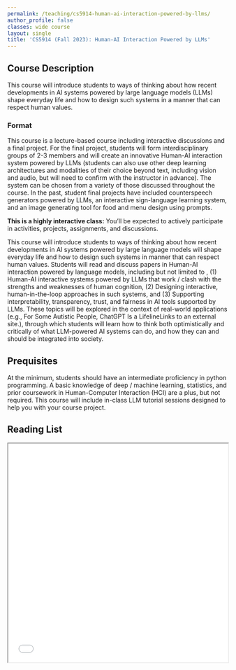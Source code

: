```yaml
---
permalink: /teaching/cs5914-human-ai-interaction-powered-by-llms/
author_profile: false
classes: wide course
layout: single
title: 'CS5914 (Fall 2023): Human-AI Interaction Powered by LLMs'
---
```


## Course Description

This course will introduce students to ways of thinking about how recent developments in AI systems powered by large language models (LLMs) shape everyday life and how to design such systems in a manner that can respect human values.

### Format

This course is a lecture-based course including interactive discussions and a final project. For the final project, students will form interdisciplinary groups of 2-3 members and will create an innovative Human-AI interaction system powered by LLMs (students can also use other deep learning architectures and modalities of their choice beyond text, including vision and audio, but will need to confirm with the instructor in advance). The system can be chosen from a variety of those discussed throughout the course. In the past, student final projects have included counterspeech generators powered by LLMs, an interactive sign-language learning system, and an image generating tool for food and menu design using prompts.

**This is a highly interactive class:** You’ll be expected to actively participate in activities, projects, assignments, and discussions.

This course will introduce students to ways of thinking about how recent developments in AI systems powered by large language models will shape everyday life and how to design such systems in manner that can respect human values. Students will read and discuss papers in Human-AI interaction powered by language models, including but not limited to , (1) Human-AI interactive systems powered by LLMs that work / clash with the strengths and weaknesses of human cognition, (2) Designing interactive, human-in-the-loop approaches in such systems, and (3) Supporting interpretability, transparency, trust, and fairness in AI tools supported by LLMs. These topics will be explored in the context of real-world applications (e.g., For Some Autistic People, ChatGPT Is a LifelineLinks to an external site.), through which students will learn how to think both optimistically and critically of what LLM-powered AI systems can do, and how they can and should be integrated into society.

## Prequisites

At the minimum, students should have an intermediate proficiency in python programming. A basic knowledge of deep / machine learning, statistics, and prior coursework in Human-Computer Interaction (HCI) are a plus, but not required. This course will include in-class LLM tutorial sessions designed to help you with your course project.

## Reading List

<iframe src="/assets/pages/cs5914_readings/Sheet1.html" width="100%" height="500px"></iframe>
